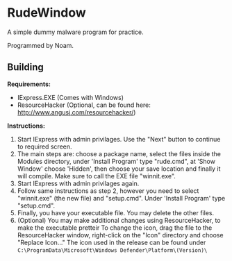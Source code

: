 # RudeWindow
A simple dummy malware program for practice.

Programmed by Noam.

## Building
**Requirements:**
- IExpress.EXE (Comes with Windows)
- ResourceHacker (Optional, can be found here: http://www.angusj.com/resourcehacker/)

**Instructions:**
1. Start IExpress with admin privilages. Use the "Next" button to continue to required screen.
2. The main steps are: choose a package name, select the files inside the Modules directory, under 'Install Program' type "rude.cmd", at 'Show Window' choose 'Hidden', then choose your save location and finally it will compile. Make sure to call the EXE file "winnit.exe".
3. Start IExpress with admin privilages again.
4. Follow same instructions as step 2, however you need to select "winnit.exe" (the new file) and "setup.cmd". Under 'Install Program' type "setup.cmd".
5. Finally, you have your executable file. You may delete the other files. 
6. (Optional) You may make additional changes using ResourceHacker, to make the executable pretteir
To change the icon, drag the file to the ResourceHacker window, right-click on the "Icon" directory and choose "Replace Icon..."
The icon used in the release can be found under `C:\ProgramData\Microsoft\Windows Defender\Platform\(Version)\`
